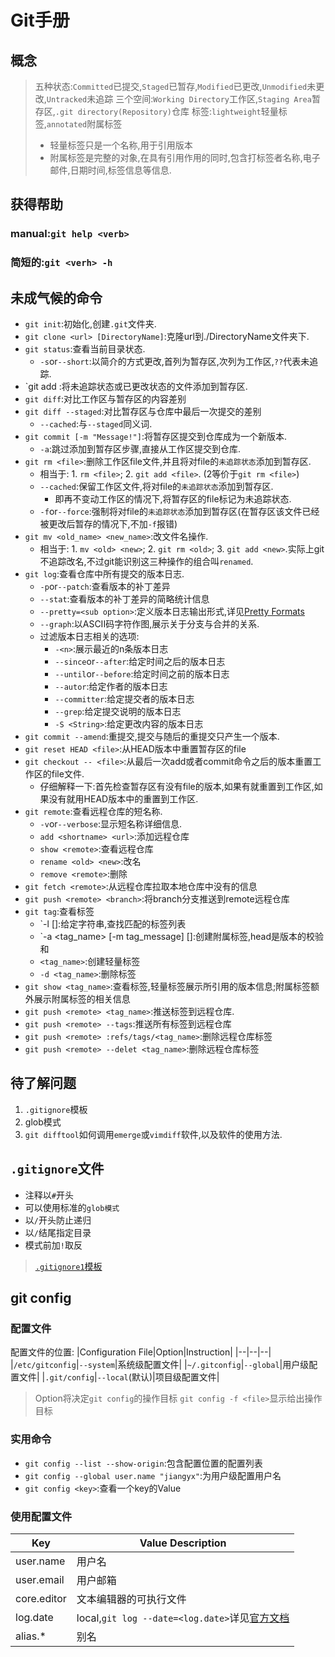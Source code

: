 # Git手册

## 概念
> 五种状态:`Committed`已提交,`Staged`已暂存,`Modified`已更改,`Unmodified`未更改,`Untracked`未追踪
> 三个空间:`Working Directory`工作区,`Staging Area`暂存区,`.git directory(Repository)`仓库
> 标签:`lightweight`轻量标签,`annotated`附属标签
> * 轻量标签只是一个名称,用于引用版本
> * 附属标签是完整的对象,在具有引用作用的同时,包含打标签者名称,电子邮件,日期时间,标签信息等信息.


## 获得帮助
### manual:`git help <verb>`
### 简短的:`git <verh> -h`

## 未成气候的命令
* `git init`:初始化,创建`.git`文件夹.
* `git clone <url> [DirectoryName]`:克隆url到./DirectoryName文件夹下.
* `git status`:查看当前目录状态.
  * `-s`or`--short`:以简介的方式更改,首列为暂存区,次列为工作区,`??`代表未追踪.
* `git add <FileName>:将未追踪状态或已更改状态的文件添加到暂存区.
* `git diff`:对比工作区与暂存区的内容差别
* `git diff --staged`:对比暂存区与仓库中最后一次提交的差别
  * `--cached`:与`--staged`同义词.
* `git commit [-m "Message!"]`:将暂存区提交到仓库成为一个新版本.
  * `-a`:跳过添加到暂存区步骤,直接从工作区提交到仓库.
* `git rm <file>`:删除工作区file文件,并且将对file的`未追踪状态`添加到暂存区.
  * 相当于: 1. `rm <file>`; 2. `git add <file>`. (2等价于`git rm <file>`)
  * `--cached`:保留工作区文件,将对file的`未追踪状态`添加到暂存区.
    * 即再不变动工作区的情况下,将暂存区的file标记为未追踪状态.
  * `-f`or`--force`:强制将对file的`未追踪状态`添加到暂存区(在暂存区该文件已经被更改后暂存的情况下,不加`-f`报错)
* `git mv <old_name> <new_name>`:改文件名操作.
  * 相当于: 1. `mv <old> <new>`; 2. `git rm <old>`; 3. `git add <new>`.实际上git不追踪改名,不过git能识别这三种操作的组合叫`renamed`.
* `git log`:查看仓库中所有提交的版本日志.
  * `-p`or`--patch`:查看版本的补丁差异
  * `--stat`:查看版本的补丁差异的简略统计信息
  * `--pretty=<sub option>`:定义版本日志输出形式,详见[Pretty Formats](https://git-scm.com/docs/pretty-formats)
  * `--graph`:以ASCII码字符作图,展示关于分支与合并的关系.
  * 过滤版本日志相关的选项:
    * `-<n>`:展示最近的n条版本日志
    * `--since`or`--after`:给定时间之后的版本日志
    * `--until`or`--before`:给定时间之前的版本日志
    * `--autor`:给定作者的版本日志
    * `--committer`:给定提交者的版本日志
    * `--grep`:给定提交说明的版本日志
    * `-S <String>`:给定更改内容的版本日志
* `git commit --amend`:重提交,提交与随后的重提交只产生一个版本.
* `git reset HEAD <file>`:从HEAD版本中重置暂存区的file
* `git checkout -- <file>`:从最后一次add或者commit命令之后的版本重置工作区的file文件.
  * 仔细解释一下:首先检查暂存区有没有file的版本,如果有就重置到工作区,如果没有就用HEAD版本中的重置到工作区.
* `git remote`:查看远程仓库的短名称.
  * `-v`or`--verbose`:显示短名称详细信息.
  * `add <shortname> <url>`:添加远程仓库
  * `show <remote>`:查看远程仓库
  * `rename <old> <new>`:改名
  * `remove <remote>`:删除
* `git fetch <remote>`:从远程仓库拉取本地仓库中没有的信息
* `git push <remote> <branch>`:将branch分支推送到remote远程仓库
* `git tag`:查看标签
  * `-l [<String>]:给定字符串,查找匹配的标签列表
  * `-a <tag_name> [-m tag_message] [<head>]:创建附属标签,head是版本的校验和
  * `<tag_name>`:创建轻量标签
  * `-d <tag_name>`:删除标签
* `git show <tag_name>`:查看标签,轻量标签展示所引用的版本信息;附属标签额外展示附属标签的相关信息
* `git push <remote> <tag_name>`:推送标签到远程仓库.
* `git push <remote> --tags`:推送所有标签到远程仓库
* `git push <remote> :refs/tags/<tag_name>`:删除远程仓库标签
* `git push <remote> --delet <tag_name>`:删除远程仓库标签


## 待了解问题
1. `.gitignore`模板
2. glob模式
3. `git difftool`如何调用`emerge`或`vimdiff`软件,以及软件的使用方法. 

## `.gitignore`文件
* 注释以`#`开头
* 可以使用标准的`glob模式`
* 以`/`开头防止递归
* 以`/`结尾指定目录
* 模式前加`!`取反

> [`.gitignore1`模板](https://github.com/github/gitignore)

## git config
### 配置文件
配置文件的位置:
|Configuration File|Option|Instruction|
|--|--|--|
|`/etc/gitconfig`|`--system`|系统级配置文件|
|`~/.gitconfig`|`--global`|用户级配置文件|
|`.git/config`|`--local`(默认)|项目级配置文件|
> Option将决定`git config`的操作目标
> `git config -f <file>`显示给出操作目标

### 实用命令
* `git config --list --show-origin`:包含配置位置的配置列表
* `git config --global user.name "jiangyx"`:为用户级配置用户名
* `git config <key>`:查看一个key的Value

### 使用配置文件
|Key|Value Description|
|--|--|
|user.name|用户名|
|user.email|用户邮箱|
|core.editor|文本编辑器的可执行文件|
|log.date|local,`git log --date=<log.date>`详见[官方文档](https://git-scm.com/docs/git-log#Documentation/git-log.txt---dateltformatgt)|
|alias.*|别名|
